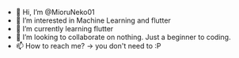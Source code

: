 - 👋 Hi, I’m @MioruNeko01
- 👀 I’m interested in Machine Learning and flutter
- 🌱 I’m currently learning flutter
- 💞️ I’m looking to collaborate on nothing. Just a beginner to coding.
- 📫 How to reach me? -> you don't need to :P

<!---
MioruNeko01/MioruNeko01 is a ✨ special ✨ repository because its `README.md` (this file) appears on your GitHub profile.
You can click the Preview link to take a look at your changes.
--->
